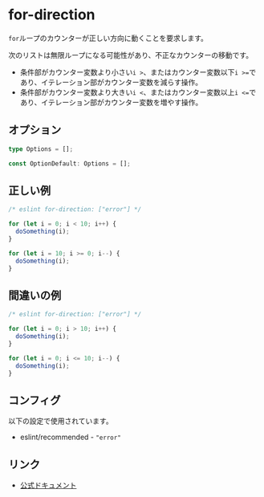 # for-direction

`for`ループのカウンターが正しい方向に動くことを要求します。

次のリストは無限ループになる可能性があり、不正なカウンターの移動です。

- 条件部がカウンター変数より小さい`i >`、またはカウンター変数以下`i >=`であり、イテレーション部がカウンター変数を減らす操作。
- 条件部がカウンター変数より大きい`i <`、またはカウンター変数以上`i <=`であり、イテレーション部がカウンター変数を増やす操作。

## オプション

```ts
type Options = [];

const OptionDefault: Options = [];
```

## 正しい例

```js
/* eslint for-direction: ["error"] */

for (let i = 0; i < 10; i++) {
  doSomething(i);
}

for (let i = 10; i >= 0; i--) {
  doSomething(i);
}
```

## 間違いの例

```js
/* eslint for-direction: ["error"] */

for (let i = 0; i > 10; i++) {
  doSomething(i);
}

for (let i = 0; i <= 10; i--) {
  doSomething(i);
}
```

## コンフィグ

以下の設定で使用されています。

- eslint/recommended - `"error"`

## リンク

- [公式ドキュメント](https://eslint.org/docs/latest/rules/for-direction)
